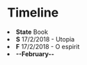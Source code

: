 # Timeline

<li><strong>State</strong> Book</li>
<li><strong>S</strong> 17/2/2018 - Utopia</li>
<li><strong>F</strong> 17/2/2018 - O espirit</li>
<li><strong>--February--</strong></li>
